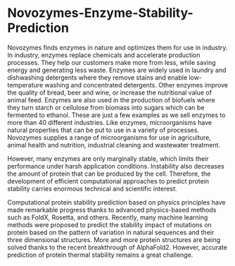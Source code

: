 # Novozymes-Enzyme-Stability-Prediction
Novozymes finds enzymes in nature and optimizes them for use in industry. In industry, enzymes replace chemicals and accelerate production processes. They help our customers make more from less, while saving energy and generating less waste. Enzymes are widely used in laundry and dishwashing detergents where they remove stains and enable low-temperature washing and concentrated detergents. Other enzymes improve the quality of bread, beer and wine, or increase the nutritional value of animal feed. Enzymes are also used in the production of biofuels where they turn starch or cellulose from biomass into sugars which can be fermented to ethanol. These are just a few examples as we sell enzymes to more than 40 different industries. Like enzymes, microorganisms have natural properties that can be put to use in a variety of processes. Novozymes supplies a range of microorganisms for use in agriculture, animal health and nutrition, industrial cleaning and wastewater treatment.

However, many enzymes are only marginally stable, which limits their performance under harsh application conditions. Instability also decreases the amount of protein that can be produced by the cell. Therefore, the development of efficient computational approaches to predict protein stability carries enormous technical and scientific interest. 

Computational protein stability prediction based on physics principles have made remarkable progress thanks to advanced physics-based methods such as FoldX, Rosetta, and others. Recently, many machine learning methods were proposed to predict the stability impact of mutations on protein based on the pattern of variation in natural sequences and their three dimensional structures. More and more protein structures are being solved thanks to the recent breakthrough of AlphaFold2. However, accurate prediction of protein thermal stability remains a great challenge.

